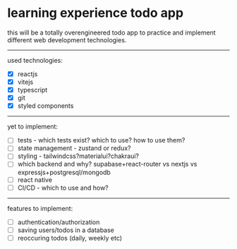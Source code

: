 # learning experience todo app

this will be a totally overengineered todo app to practice and implement different web development technologies.

---

used technologies:

- [x] reactjs
- [x] vitejs
- [x] typescript
- [x] git
- [x] styled components

---

yet to implement:

- [ ] tests - which tests exist? which to use? how to use them?
- [ ] state management - zustand or redux?
- [ ] styling - tailwindcss?materialui?chakraui?
- [ ] which backend and why? supabase+react-router vs nextjs vs expressjs+postgresql/mongodb
- [ ] react native
- [ ] CI/CD - which to use and how?

---

features to implement:

- [ ] authentication/authorization
- [ ] saving users/todos in a database
- [ ] reoccuring todos (daily, weekly etc)
